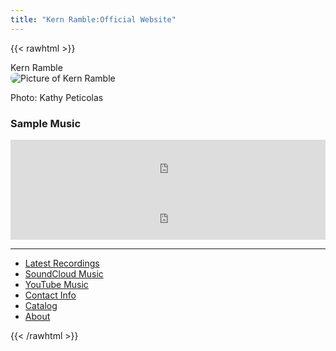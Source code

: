 ```yaml
---
title: "Kern Ramble:Official Website"
---
```

<script type="application/ld+json">
{
  "@context": "http://schema.org",
  "@type": "MusicGroup",
  "url": "http://www.kernramble.com"
}
</script>

{{< rawhtml >}}
<div class="flex">

<div class="flex-1 w-50" itemscope itemtype="http://schema.org/MusicGroup">
  <div itemprop="name" class="hidden">Kern Ramble</div>
  <img src="/images/kern_picture2.jpg" alt="Picture of Kern Ramble" 
   style="border-radius: 8px; max-width:85%; height: auto;">
  <p class="credit">Photo: Kathy Peticolas</p>
</div>

<div class="flex-1 w-50">
<h3>Sample Music</h3>
<div style="left: 0; width: 100%; height: 80px; position: relative;"><iframe src="https://open.spotify.com/embed/track/700lU5iMYZtzp5bElKS75C?utm_source=oembed" style="top: 0; left: 0; width: 100%; height: 100%; position: absolute; border: 0;" allowfullscreen allow="clipboard-write; encrypted-media; fullscreen; picture-in-picture;"></iframe></div>

<div style="left: 0; width: 100%; height: 80px; position: relative;"><iframe src="https://open.spotify.com/embed/track/3KnrEdRY4EOQw0PG0qmV4Z?utm_source=oembed" style="top: 0; left: 0; width: 100%; height: 100%; position: absolute; border: 0;" allowfullscreen allow="clipboard-write; encrypted-media; fullscreen; picture-in-picture;"></iframe></div>

</div>
</div>

</div>
<hr/>
<div class="flex">
  <ul class="list-group">       
      <li id="latest" class="list-group-item">
        <a class="hover:bg-slate-200" href="/latest" alt="Latest">Latest Recordings</a>
      </li>
      <li id="music" class="list-group-item">
        <a class="hover:bg-slate-200" href="/soundcloud/" alt="Music">SoundCloud Music</a>
      </li>
      <li id="store" class="list-group-item">
        <a class="hover:bg-slate-200" href="/youtube/" alt="Store">YouTube Music</a>
      </li>
      <li id="contact" class="list-group-item">
        <a class="hover:bg-slate-200" href="/contact" alt="Contact">Contact Info</a>
      </li>
      <li id="catalog" class="list-group-item">
        <a class="hover:bg-slate-200" href="/catalog/" alt="Catalog">Catalog</a>
      </li>
      <li id="about" class="list-group-item">
        <a class="hover:bg-slate-200" href="/about/" alt="About">About</a>
      </li>
  </ul>
</div>

{{< /rawhtml >}}

